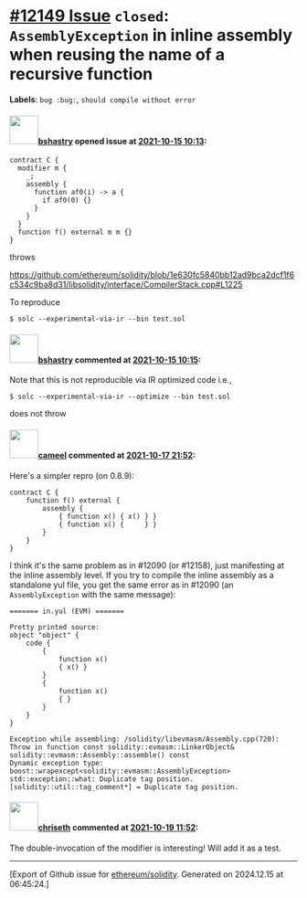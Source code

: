 # [\#12149 Issue](https://github.com/ethereum/solidity/issues/12149) `closed`: `AssemblyException` in inline assembly when reusing the name of a recursive function
**Labels**: `bug :bug:`, `should compile without error`


#### <img src="https://avatars.githubusercontent.com/u/2388185?v=4" width="50">[bshastry](https://github.com/bshastry) opened issue at [2021-10-15 10:13](https://github.com/ethereum/solidity/issues/12149):

```
contract C {
  modifier m {
    _;
    assembly {
      function af0(i) -> a {
        if af0(0) {}
      }
    }
  }
  function f() external m m {}
}
```

throws

https://github.com/ethereum/solidity/blob/1e630fc5840bb12ad9bca2dcf1f6c534c9ba8d31/libsolidity/interface/CompilerStack.cpp#L1225

To reproduce

```
$ solc --experimental-via-ir --bin test.sol
```

#### <img src="https://avatars.githubusercontent.com/u/2388185?v=4" width="50">[bshastry](https://github.com/bshastry) commented at [2021-10-15 10:15](https://github.com/ethereum/solidity/issues/12149#issuecomment-944173529):

Note that this is not reproducible via IR optimized code i.e.,

```
$ solc --experimental-via-ir --optimize --bin test.sol
```

does not throw

#### <img src="https://avatars.githubusercontent.com/u/137030?v=4" width="50">[cameel](https://github.com/cameel) commented at [2021-10-17 21:52](https://github.com/ethereum/solidity/issues/12149#issuecomment-945200990):

Here's a simpler repro (on 0.8.9):
```solidity
contract C {
    function f() external {
        assembly {
            { function x() { x() } }
            { function x() {     } }
        }
    }
}
```

I think it's the same problem as in #12090 (or #12158), just manifesting at the inline assembly level. If you try to compile the inline assembly as a standalone yul file, you get the same error as in #12090 (an `AssemblyException` with the same message):

```yul
======= in.yul (EVM) =======

Pretty printed source:
object "object" {
    code {
        {
            function x()
            { x() }
        }
        {
            function x()
            { }
        }
    }
}

Exception while assembling: /solidity/libevmasm/Assembly.cpp(720): Throw in function const solidity::evmasm::LinkerObject& solidity::evmasm::Assembly::assemble() const
Dynamic exception type: boost::wrapexcept<solidity::evmasm::AssemblyException>
std::exception::what: Duplicate tag position.
[solidity::util::tag_comment*] = Duplicate tag position.
```

#### <img src="https://avatars.githubusercontent.com/u/9073706?v=4" width="50">[chriseth](https://github.com/chriseth) commented at [2021-10-19 11:52](https://github.com/ethereum/solidity/issues/12149#issuecomment-946645356):

The double-invocation of the modifier is interesting! Will add it as a test.


-------------------------------------------------------------------------------



[Export of Github issue for [ethereum/solidity](https://github.com/ethereum/solidity). Generated on 2024.12.15 at 06:45:24.]
